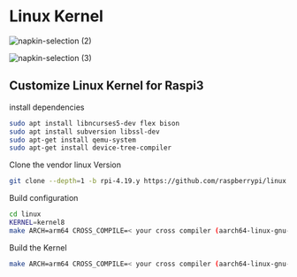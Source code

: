 # Linux Kernel

![napkin-selection (2)](https://github.com/user-attachments/assets/416af6ba-b164-40d5-b12f-10388407b1e2)

![napkin-selection (3)](https://github.com/user-attachments/assets/581aaf10-7b55-46f6-a49f-0128129bb3b2)

## Customize Linux Kernel for Raspi3

install dependencies
```sh
sudo apt install libncurses5-dev flex bison
sudo apt install subversion libssl-dev 
sudo apt-get install qemu-system
sudo apt-get install device-tree-compiler
```

Clone the vendor linux Version
```sh
git clone --depth=1 -b rpi-4.19.y https://github.com/raspberrypi/linux.git
```
Build configuration
```sh
cd linux
KERNEL=kernel8
make ARCH=arm64 CROSS_COMPILE=< your cross compiler (aarch64-linux-gnu-)> bcm2711_defconfig
```

Build the Kernel
```sh
make ARCH=arm64 CROSS_COMPILE=< your cross compiler (aarch64-linux-gnu-)> Image modules dtbs
```
